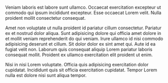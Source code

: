 Veniam laboris est labore sunt ullamco. Occaecat exercitation excepteur ut commodo qui ipsum incididunt excepteur. Esse occaecat Lorem velit. Nulla proident mollit consectetur consequat.

Amet non voluptate ut nulla proident id pariatur cillum consectetur. Pariatur ex et nostrud dolor aliqua. Sunt adipisicing dolore qui officia amet dolore in et mollit veniam reprehenderit do qui veniam. Irure ullamco id nisi commodo adipisicing deserunt et cillum. Sit dolor dolor ex sint amet qui. Aute id ea fugiat velit non. Laborum quis consequat aliquip Lorem pariatur laboris consequat mollit. Proident ex ullamco exercitation elit proident ut enim.

Nisi in nisi Lorem voluptate. Officia quis adipisicing exercitation dolor cupidatat. Incididunt quis sit officia exercitation cupidatat. Tempor Lorem nulla est dolore nisi sunt aliqua tempor.